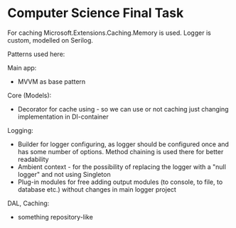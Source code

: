 # Computer Science Final Task

For caching Microsoft.Extensions.Caching.Memory is used. Logger is custom, modelled on Serilog.

Patterns used here:

Main app:
- MVVM as base pattern

Core (Models):
- Decorator for cache using - so we can use or not caching just changing implementation in DI-container

Logging:
- Builder for logger configuring, as logger should be configured once and has some number of options. Method chaining is used there for better readability
- Ambient context - for the possibility of replacing the logger with a "null logger" and not using Singleton
- Plug-in modules for free adding output modules (to console, to file, to database etc.) without changes in main logger project

DAL, Caching:
- something repository-like

